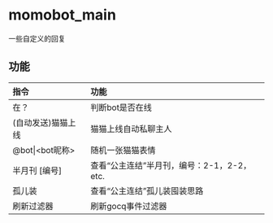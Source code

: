 <!--
 * @Author: zfj
 * @Date: 2021-03-02 16:51:51
 * @LastEditTime: 2021-03-03 16:01:02
 * @LastEditors: zfj
 * @Description: None
 * @GitHub: https://github.com/zfjdhj
-->
# momobot_main
一些自定义的回复

## 功能
| 指令 | 功能 |
| :- | :- |
| 在？ | 判断bot是否在线 |
| (自动发送)猫猫上线 | 猫猫上线自动私聊主人 |
| @bot\|<bot昵称> | 随机一张猫猫表情 |
| 半月刊 [编号] | 查看“公主连结”半月刊，编号：2-1，2-2，etc. |
| 孤儿装 | 查看“公主连结”孤儿装囤装思路 |
| 刷新过滤器 | 刷新gocq事件过滤器 |
